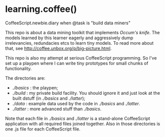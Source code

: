 learning.coffee()
=================

CoffeeScript.newbie.diary when @task is "build data miners"

This repo is about a data mining toolkit that implements _Occum's knife_. The
models learned by this learner eagerly and aggressively dump
irrelevancies, redundacies etcs to learn tiny models. To read more about that,
see http://coffee.unbox.org/p/big-picture.html.

This repo is also my attempt at serious CoffeeScript programming. So I've set up
a playpen where I can write tiny prototypes for small chunks of functionality.

The directories are:

* _./basics_ : the playpen; 
* _./build_ : my private build facility. You should ignore it and just look at the 
built dstuff (in _./basics_ and _./latter_);
* _./data_ : example data used by the code in _./basics_ and _./latter_.
* _./latter_ : more advanced stuff than _./basics_.

Note that each file in _./basics_ and _./latter_ is
a  stand-alone CoffeeScript application with all required files joined together. 
Also in those directories is one .js file for each CoffeeScript file. 
